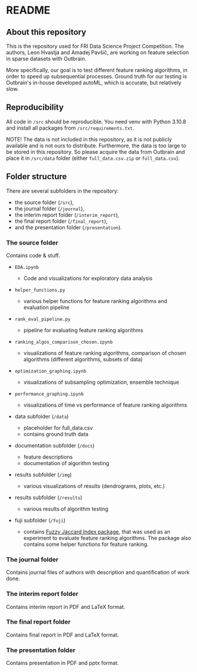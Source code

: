 # README #

## About this repository ##

This is the repository used for FRI Data Science Project Competition. The authors, Leon Hvastja and Amadej Pavšič, are working on feature selection in sparse datasets with Outbrain. 

More specifically, our goal is to test different feature ranking algorithms, in order to speed up subsequential processes. Ground truth for our testing is Outbrain's in-house developed autoML, which is accurate, but relatively slow.  

## Reproducibility

All code in `/src` should be reproducible. You need venv with Python 3.10.8 and install all packages from `/src/requirements.txt`.

NOTE! The data is not included in this repository, as it is not publicly available and is not ours to distribute. Furthermore, the data is too large to be stored in this repository.
So please acquire the data from Outbrain and place it in `/src/data` folder (either `full_data.csv.zip` or `full_data.csv`).

## Folder structure ##

There are several subfolders in the repository:

* the source folder (`/src`),
* the journal folder (`/journal`),
* the interim report folder (`/interim_report`),
* the final report folder (`/final_report`),
* and the presentation folder (`/presentation`).

### The source folder ###

Contains code & stuff.

* `EDA.ipynb`
  * Code and visualizations for exploratory data analysis

* `helper_functions.py`
  * various helper functions for feature ranking algorithms and evaluation pipeline

* `rank_eval_pipeline.py`
  * pipeline for evaluating feature ranking algorithms

* `ranking_algos_comparison_chosen.ipynb`
  * visualizations of feature ranking algorithms, comparison of chosen algorithms (different algorithms, subsets of data)

* `optimization_graphing.ipynb`
  * visualizations of subsampling optimization, ensemble technique

* `performance_graphing.ipynb`
  * visualizations of time vs performance of feature ranking algorithms

* data subfolder (`/data`)
    * placeholder for full_data.csv
    * contains ground truth data

* documentation subfolder (`/docs`)
  * feature descriptions
  * documentation of algorithm testing

* results subfolder (`/img`)
  * various visualizations of results (dendrograms, plots, etc.)

* results subfolder (`/results`)
  * various results of algorithm testing

* fuji subfolder (`/fuji`)
  * contains [Fuzzy Jaccard Index package](https://github.com/Petkomat/fuji-score), that was used as an experiment 
  to evaluate feature ranking algorithms. The package also contains some helper functions for feature ranking.


### The journal folder ###

Contains journal files of authors with description and quantification of work done.

### The interim report folder ###

Contains interim report in PDF and LaTeX format.

### The final report folder ###

Contains final report in PDF and LaTeX format.

### The presentation folder ###

Contains presentation in PDF and pptx format.